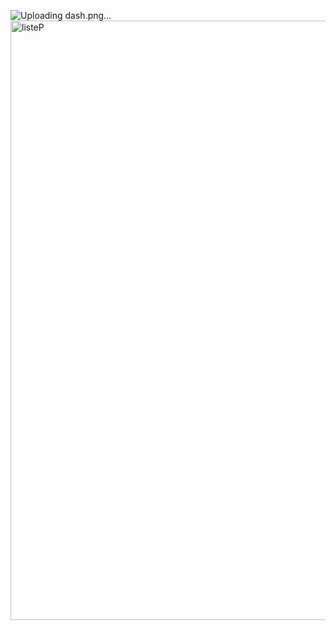 ![Uploading dash.png…]()
<img width="959" alt="listeP" src="https://github.com/user-attachments/assets/94f4a54e-b5df-4cec-99e5-d6e1c95ad57c">
